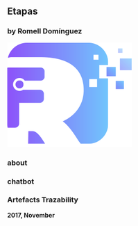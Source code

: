 ## Etapas

### by Romell Domínguez
[![](snapshot/icono.png#centerMedium)](https://www.romellfudi.com/)

### about

### chatbot

### Artefacts Trazability



**2017, November**

<style>
img[src*='#centerBig'] { 
    width:500px;
    display: block;
    margin: auto;
}
img[src*='#centerMedium'] { 
    width:250px;
    display: block;
    margin: auto;
}
img[src*='#centerSmall'] { 
    width:100px;
    display: block;
    margin: auto;
}
img[src*='#vertical'] { 
    width:250px;
    display: block;
    margin: auto;
}
img[src*='#circleci'] { 
    width:100px;
    display: block;
    margin: auto;
}
</style>